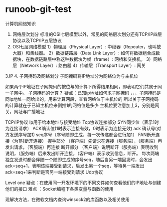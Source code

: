 # runoob-git-test
计算机网络知识
1.	网络层次划分
标准的OSI七层模型以外，常见的网络层次划分还有TCP/IP四层协议以及TCP/IP五层协议
2. OSI七层网络模型
1）物理层（Physical Layer）: 中继器（Repeater，也叫放大器）和集线器。
2）数据链路层（Data Link Layer）: 如何将数据组合成数据块，在数据链路层中称这种数据块为帧（frame）: 网桥和交换机。
3）网络层（Network Layer）: 路由器
4）传输层（Transport Layer）: 网关


3.IP
4. 子网掩码及网络划分
子网掩码将IP地址分为网络位为与主机位


如果两个IP地址在子网掩码的按位与的计算下所得结果相同，即表明它们共属于同一子网中。
子网掩码的计算？
疑点：已知ip地址如何求子网掩码
，，，子网掩码是同ip地址一同给出的，用来计算网段，查看网络位于主机位的
所以关于子网掩码的计算就在于已知主机位来倒推1的网络位是多少
主机位要注意加上3，分别是网关，网址与广播地址



TCP/IP协议
Ip用于给本地址与接受地址
Tcp协议连接部分
SYN同步位（表示1时为连接请求）
ACK确认位(1时表示连接有效，0时表示为连接无效)
ack 确认号(对方发送序号加1)
seq序号（序号随即生成，每一次传递都会进行加1）
FAN断开连接（为1时断开连接）
握手部分
（客户端）先请求在连接（服务端），（服务端）再发出请求，（客服端）再连接
断开部分
（客户端）说明断开（服务端）表明收到说明，（服务端）后来发出断开连接，（客户端）表示收到信息，断开。
每次两端独立发送时都会伴随一个随即生成的序号seq，随后当另一端回发时，会发出ack=seq+1，表明该端接受到请求，后发出另一个seq，等待另一端发出ack=seq+1来判断是否另一端接受到请求
Udp协议




Level one 
疑点：在使用同一开发环境下的不同文件如何查看他们的IP地址与创建他们的接口
难点 ：Socket编程下各类变量与函数的使用

现解决方法，在微软文档内查询winsock2的库函数以及相关使用
